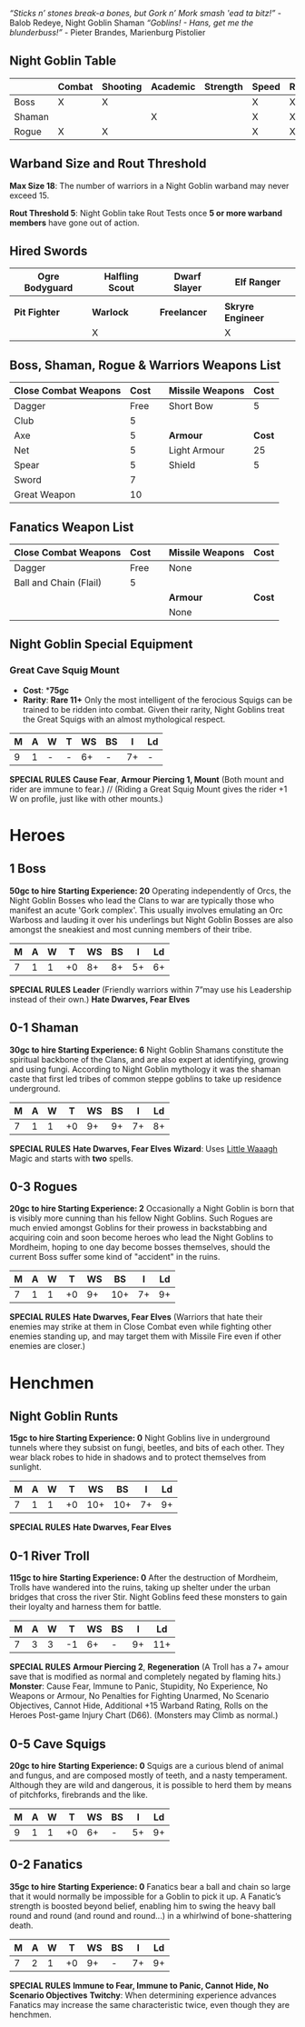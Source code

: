 *“Sticks n’ stones break-a bones, but Gork n’ Mork smash 'ead ta bitz!”* - Balob Redeye, Night Goblin Shaman
*“Goblins! - Hans, get me the blunderbuss!”* - Pieter Brandes, Marienburg Pistolier
## Night Goblin Table

|        | **Combat** | **Shooting** | **Academic** | **Strength** | **Speed** | **Rogue** |
| ------ | ---------- | ------------ | ------------ | ------------ | --------- | --------- |
| Boss   | X          | X            |              |              | X         | X         |
| Shaman |            |              | X            |              | X         | X         |
| Rogue  | X          | X            |              |              | X         | X         |

## Warband Size and Rout Threshold
**Max Size 18**: The number of warriors in a Night Goblin warband may never exceed 15.

**Rout Threshold 5**: Night Goblin take Rout Tests once **5 or more warband members** have gone out of action.
## Hired Swords
| Ogre Bodyguard  | Halfling Scout | Dwarf Slayer   | Elf Ranger          |
| --------------- | -------------- | -------------- | ------------------- |
|                 |                |                |                     |
| **Pit Fighter** | **Warlock**    | **Freelancer** | **Skryre Engineer** |
|                 | X              |                | X                   |

## Boss, Shaman, Rogue & Warriors Weapons List

| Close Combat Weapons | Cost |     | Missile Weapons | Cost     |
| -------------------- | ---- | --- | --------------- | -------- |
| Dagger               | Free |     | Short Bow       | 5        |
| Club                 | 5    |     |                 |          |
| Axe                  | 5    |     | **Armour**      | **Cost** |
| Net                  | 5    |     | Light Armour    | 25       |
| Spear                | 5    |     | Shield          | 5        |
| Sword                | 7    |     |                 |          |
| Great Weapon         | 10   |     |                 |          |

## Fanatics Weapon List

| Close Combat Weapons   | Cost |     | Missile Weapons | Cost     |
| ---------------------- | ---- | --- | --------------- | -------- |
| Dagger                 | Free |     | None            |          |
| Ball and Chain (Flail) | 5    |     |                 |          |
|                        |      |     | **Armour**      | **Cost** |
|                        |      |     | None            |          |

## Night Goblin Special Equipment
### Great Cave Squig Mount
* **Cost**: ***75gc**
* **Rarity**: **Rare 11+**
Only the most intelligent of the ferocious Squigs can be trained to be ridden into combat. Given their rarity, Night Goblins treat the Great Squigs with an almost mythological respect.

| M   | A   | W   | T   | WS  | BS  | I   | Ld  |
| --- | --- | --- | --- | --- | --- | --- | --- |
| 9   | 1   | -   | -   | 6+  | -   | 7+  | -   |

**SPECIAL RULES**
**Cause Fear**, **Armour** **Piercing 1, Mount** (Both mount and rider are immune to fear.) // (Riding a Great Squig Mount gives the rider +1 W on profile, just like with other mounts.)
# Heroes
## 1 Boss
**50gc to hire**
**Starting Experience: 20**
Operating independently of Orcs, the Night Goblin Bosses who lead the Clans to war are typically those who manifest an acute 'Gork complex'. This usually involves emulating an Orc Warboss and lauding it over his underlings but Night Goblin Bosses are also amongst the sneakiest and most cunning members of their tribe.

| M   | A   | W   | T   | WS  | BS  | I   | Ld  |
| --- | --- | --- | --- | --- | --- | --- | --- |
| 7   | 1   | 1   | +0  | 8+  | 8+  | 5+  | 6+  |

**SPECIAL RULES**
**Leader** (Friendly warriors within 7”may use his Leadership instead of their own.)
**Hate Dwarves, Fear Elves**
## 0-1 Shaman
**30gc to hire
Starting Experience: 6**
Night Goblin Shamans constitute the spiritual backbone of the Clans, and are also expert at identifying, growing and using fungi. According to Night Goblin mythology it was the shaman caste that first led tribes of common steppe goblins to take up residence underground.

| M   | A   | W   | T   | WS  | BS  | I   | Ld  |
| --- | --- | --- | --- | --- | --- | --- | --- |
| 7   | 1   | 1   | +0  | 9+  | 9+  | 7+  | 8+  |

**SPECIAL RULES**
**Hate Dwarves, Fear Elves**
**Wizard**: Uses [Little Waaagh](4%20Magic/Little%20Waaagh.md) Magic and starts with **two** spells.
## 0-3 Rogues
**20gc to hire
Starting Experience: 2**
Occasionally a Night Goblin is born that is visibly more cunning than his fellow Night Goblins. Such Rogues are much envied amongst Goblins for their prowess in backstabbing and acquiring coin and soon become heroes who lead the Night Goblins to Mordheim, hoping to one day become bosses themselves, should the current Boss suffer some kind of "accident" in the ruins.

| M   | A   | W   | T   | WS  | BS  | I   | Ld  |
| --- | --- | --- | --- | --- | --- | --- | --- |
| 7   | 1   | 1   | +0  | 9+  | 10+ | 7+  | 9+  |

**SPECIAL RULES**
**Hate Dwarves, Fear Elves** (Warriors that hate their enemies may strike at them in Close Combat even while fighting other enemies standing up, and may target them with Missile Fire even if other enemies are closer.)
# Henchmen
## Night Goblin Runts
**15gc to hire
Starting Experience: 0**
Night Goblins live in underground tunnels where they subsist on fungi, beetles, and bits of each other. They wear black robes to hide in shadows and to protect themselves from sunlight.

| M   | A   | W   | T   | WS  | BS  | I   | Ld  |
| --- | --- | --- | --- | --- | --- | --- | --- |
| 7   | 1   | 1   | +0  | 10+ | 10+ | 7+  | 9+  |

**SPECIAL RULES**
**Hate Dwarves, Fear Elves**
## 0-1 River Troll
**115gc to hire**
**Starting Experience: 0**
After the destruction of Mordheim, Trolls have wandered into the ruins, taking up shelter under the urban bridges that cross the river Stir. Night Goblins feed these monsters to gain their loyalty and harness them for battle.

| M   | A   | W   | T   | WS  | BS  | I   | Ld  |
| --- | --- | --- | --- | --- | --- | --- | --- |
| 7   | 3   | 3   | -1  | 6+  | -   | 9+  | 11+ |

**SPECIAL RULES**
**Armour Piercing 2**, **Regeneration** (A Troll has a
7+ amour save that is modified as normal and
completely negated by flaming hits.)
**Monster**: Cause Fear, Immune to Panic, Stupidity, No Experience, No Weapons or Armour, No Penalties for Fighting Unarmed, No Scenario Objectives, Cannot Hide, Additional +15 Warband Rating, Rolls on the Heroes Post-game Injury Chart (D66).
(Monsters may Climb as normal.)
## 0-5 Cave Squigs
**20gc to hire**
**Starting Experience: 0**
Squigs are a curious blend of animal and fungus, and are composed mostly of teeth, and a nasty temperament. Although they are wild and dangerous, it is possible to herd them by means of pitchforks, firebrands and the like.

| M   | A   | W   | T   | WS  | BS  | I   | Ld  |
| --- | --- | --- | --- | --- | --- | --- | --- |
| 9   | 1   | 1   | +0  | 6+  | -   | 5+  | 9+  |

## 0-2 Fanatics
**35gc to hire**
**Starting Experience: 0**
Fanatics bear a ball and chain so large that it would normally be impossible for a Goblin to pick it up. A Fanatic’s strength is boosted beyond belief, enabling him to swing the heavy ball round and round (and round and round...) in a whirlwind of bone-shattering death.

| M   | A   | W   | T   | WS  | BS  | I   | Ld  |
| --- | --- | --- | --- | --- | --- | --- | --- |
| 7   | 2   | 1   | +0  | 9+  | -   | 7+  | 9+  |

**SPECIAL RULES**
**Immune to Fear, Immune to Panic, Cannot** **Hide, No Scenario Objectives**
**Twitchy**: When determining experience advances Fanatics may increase the same characteristic twice, even though they are henchmen.
